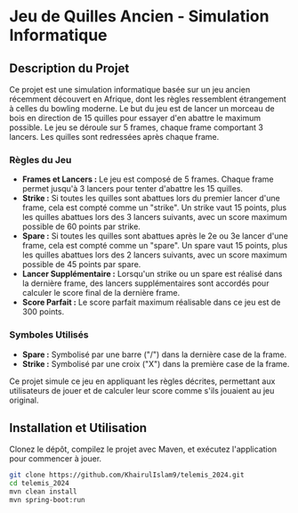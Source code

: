 # Jeu de Quilles Ancien - Simulation Informatique

## Description du Projet

Ce projet est une simulation informatique basée sur un jeu ancien récemment découvert en Afrique, dont les règles ressemblent étrangement à celles du bowling moderne. Le but du jeu est de lancer un morceau de bois en direction de 15 quilles pour essayer d'en abattre le maximum possible. Le jeu se déroule sur 5 frames, chaque frame comportant 3 lancers. Les quilles sont redressées après chaque frame.

### Règles du Jeu

- **Frames et Lancers :** Le jeu est composé de 5 frames. Chaque frame permet jusqu'à 3 lancers pour tenter d'abattre les 15 quilles.
- **Strike :** Si toutes les quilles sont abattues lors du premier lancer d'une frame, cela est compté comme un "strike". Un strike vaut 15 points, plus les quilles abattues lors des 3 lancers suivants, avec un score maximum possible de 60 points par strike.
- **Spare :** Si toutes les quilles sont abattues après le 2e ou 3e lancer d'une frame, cela est compté comme un "spare". Un spare vaut 15 points, plus les quilles abattues lors des 2 lancers suivants, avec un score maximum possible de 45 points par spare.
- **Lancer Supplémentaire :** Lorsqu'un strike ou un spare est réalisé dans la dernière frame, des lancers supplémentaires sont accordés pour calculer le score final de la dernière frame.
- **Score Parfait :** Le score parfait maximum réalisable dans ce jeu est de 300 points.

### Symboles Utilisés

- **Spare :** Symbolisé par une barre ("/") dans la dernière case de la frame.
- **Strike :** Symbolisé par une croix ("X") dans la première case de la frame.

Ce projet simule ce jeu en appliquant les règles décrites, permettant aux utilisateurs de jouer et de calculer leur score comme s'ils jouaient au jeu original.


## Installation et Utilisation

Clonez le dépôt, compilez le projet avec Maven, et exécutez l'application pour commencer à jouer.

```bash
git clone https://github.com/KhairulIslam9/telemis_2024.git
cd telemis_2024
mvn clean install
mvn spring-boot:run